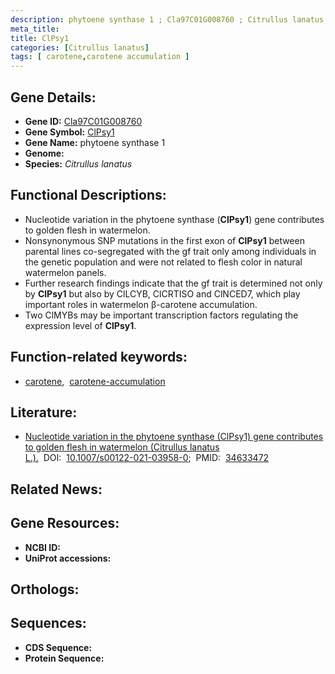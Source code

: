 ```yaml
---
description: phytoene synthase 1 ; Cla97C01G008760 ; Citrullus lanatus
meta_title:
title: ClPsy1
categories: [Citrullus lanatus]
tags: [ carotene,carotene accumulation ]
---
```


## Gene Details:
- **Gene ID:** [Cla97C01G008760]()
- **Gene Symbol:** <u>ClPsy1</u>
- **Gene Name:** phytoene synthase 1
- **Genome:** 
- **Species:** *Citrullus lanatus*

## Functional Descriptions:
   - Nucleotide variation in the phytoene synthase (**ClPsy1**) gene contributes to golden flesh in watermelon.
   - Nonsynonymous SNP mutations in the first exon of **ClPsy1** between parental lines co-segregated with the gf trait only among individuals in the genetic population and were not related to flesh color in natural watermelon panels.
   - Further research findings indicate that the gf trait is determined not only by **ClPsy1** but also by ClLCYB, ClCRTISO and ClNCED7, which play important roles in watermelon β-carotene accumulation.
   - Two ClMYBs may be important transcription factors regulating the expression level of **ClPsy1**.

## Function-related keywords:
   - [carotene](/tags/carotene/),&nbsp;&nbsp;[carotene-accumulation](/tags/carotene-accumulation/)

## Literature:
   - [Nucleotide variation in the phytoene synthase (ClPsy1) gene contributes to golden flesh in watermelon (Citrullus lanatus L.).](https://www.doi.org/10.1007/s00122-021-03958-0)&nbsp;&nbsp;DOI:&nbsp;&nbsp;[10.1007/s00122-021-03958-0](https://www.doi.org/10.1007/s00122-021-03958-0);&nbsp;&nbsp;PMID:&nbsp;&nbsp;[34633472](https://pubmed.ncbi.nlm.nih.gov/34633472/)

## Related News:

## Gene Resources:
- **NCBI ID:**  [](https://www.ncbi.nlm.nih.gov/search/all/?term=)
- **UniProt accessions:**  [](https://www.uniprot.org/uniprotkb//entry)

## Orthologs:

## Sequences:
- **CDS Sequence:**
- **Protein Sequence:**
